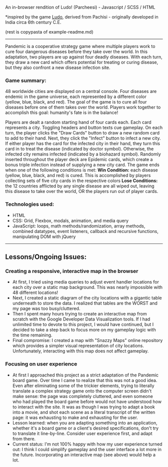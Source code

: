 An in-browser rendition of Ludo! (Parcheesi) - Javascript / SCSS / HTML

*inspired by the game [Ludo](https://en.wikipedia.org/wiki/Ludo_(board_game)), derived from Pachisi - originally developed in India circa 6th century C.E.

(rest is copypasta of example-readme.md)
___
Pandemic is a cooperative strategy game where multiple players work to cure four dangerous diseases before they take over the world. In this adaptation, two players are up against four deadly diseases. With each turn, they draw a new card which offers potential for treating or curing disease, but they also confront a new disease infection site.

### Game summary:
48 worldwide cities are displayed on a central console. Four diseases are endemic in the game universe, each represented by a different color (yellow, blue, black, and red). The goal of the game is to cure all four diseases before one of them takes over the world. Players work together to accomplish this goal: humanity's fate is in the balance!

Players are dealt a random starting hand of four cards each. Each card represents a city. Toggling headers and button texts cue gameplay. On each turn, the player clicks the "Draw Cards" button to draw a new random card to add to their hand. Next, they click the "Infect" button to infect a new city. If either player has the card for the infected city in their hand, they turn this card in to treat the disease (indicated by doctor symbol). Otherwise, the infected city remains infected (indicated by a biohazard symbol). Randomly inserted throughout the player deck are Epidemic cards, which create a bonus triple infection instead of supplying a new city card. The game ends when one of the following conditions is met:
**Win Condition:** each disease (yellow, blue, black, and red) is cured. This is accomplished by players collecting sets of five city cards in the respective colors
**Lose Conditions:** the 12 countries afflicted by any single disease are all wiped out, leaving this disease to take over the world, OR the players run out of player cards.

### Technologies used:
- HTML
- CSS: Grid, Flexbox, modals, animation, and media query
- JavaScript: loops, math methods/randomization, array methods, combined datatypes, event listeners, callback and recursive functions, manipulating DOM with jQuery
___
## Lessons/Ongoing Issues:
### Creating a responsive, interactive map in the browser
  - At first, I tried using media queries to adjust event handler locations for each city over a static map background. This was nearly impossible with 48 different locations!
  - Next, I created a static diagram of the city locations with a gigantic table underneath to store the data. I realized that tables are the WORST and my page was too busy/cluttered.
  - Then I spent many hours trying to create an interactive map from scratch with the Google Developer Data Visualization tools. If I had unlimited time to devote to this project, I would have continued, but I decided to take a step back to focus more on my gameplay logic with the time remaining.
  - Final compromise: I created a map with "Snazzy Maps" online repository which provides a simpler visual representation of city locations. Unfortunately, interacting with this map does not affect gameplay.
  
 ### Focusing on user experience
  - At first I approached this project as a strict adaptation of the Pandemic board game. Over time I came to realize that this was not a good idea. Even after eliminating some of the trickier elements, trying to literally translate a complex strategy game onto the computer screen didn't make sense: the page was completely cluttered, and even someone who had played the board game before would not have understood how to interact with the site. It was as though I was trying to adapt a book into a movie, and shot each scene as a literal transcript of the written page: it was exhausting to make and exhausting for the user. 
  - Lesson learned: when you are adapting something into an application, whether it's a board game or a client's desired specifications, don't try to translate it line-by-line. Consider user experience first, and adapt from there.
  - Current status: I'm not 100% happy with how my user experience turned out: I think I could simplify gameplay and the user interface a lot more in the future. Incorporating an interactive map (see above) would help a lot.
